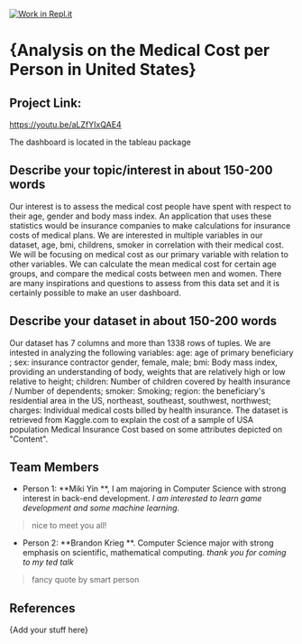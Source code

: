 [![Work in Repl.it](https://classroom.github.com/assets/work-in-replit-14baed9a392b3a25080506f3b7b6d57f295ec2978f6f33ec97e36a161684cbe9.svg)](https://classroom.github.com/online_ide?assignment_repo_id=312412&assignment_repo_type=GroupAssignmentRepo)
# {Analysis on the Medical Cost per Person in United States}

## Project Link:

https://youtu.be/aLZfYIxQAE4

The dashboard is located in the tableau package 

## Describe your topic/interest in about 150-200 words

Our interest is to assess the medical cost people have spent with respect to their age, gender and body mass index. An application that uses these statistics would be insurance companies to make calculations for insurance costs of medical plans. We are interested in multiple variables in our dataset, age, bmi, childrens, smoker in correlation with their medical cost. We will be focusing on medical cost as our primary variable with relation to other variables. We can calculate the mean medical cost for certain age groups, and compare the medical costs between men and women. There are many inspirations and questions to assess from this data set and it is certainly possible to make an user dashboard. 

## Describe your dataset in about 150-200 words

Our dataset has 7 columns and more than 1338 rows of tuples. We are intested in analyzing the following variables: age: age of primary beneficiary
; sex: insurance contractor gender, female, male; bmi: Body mass index, providing an understanding of body, weights that are relatively high or low relative to height; children: Number of children covered by health insurance / Number of dependents; smoker: Smoking; region: the beneficiary's residential area in the US, northeast, southeast, southwest, northwest; charges: Individual medical costs billed by health insurance. The dataset is retrieved from Kaggle.com to explain the cost of a sample of USA population Medical Insurance Cost based on some attributes depicted on "Content".


## Team Members

- Person 1: **Miki Yin **, I am majoring in Computer Science with strong interest in back-end development. *I am interested to learn game development and some machine learning.* 
> nice to meet you all! 
- Person 2: **Brandon Krieg **. Computer Science major with strong emphasis on scientific, mathematical computing. *thank you for coming to my ted talk*
> fancy quote by smart person 


## References

{Add your stuff here}
